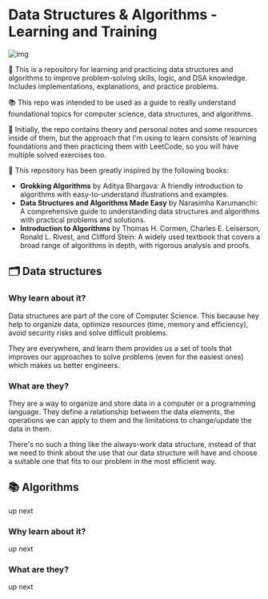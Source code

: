 # Data Structures & Algorithms - Learning and Training

![img](https://coe.alfaisal.edu/assets/images/se/se.jpg)

📘 This is a repository for learning and practicing data structures and algorithms to improve problem-solving skills, logic, and DSA knowledge. Includes implementations, explanations, and practice problems.

📚 This repo was intended to be used as a guide to really understand foundational topics for computer science, data structures, and algorithms.

📝 Initially, the repo contains theory and personal notes and some resources inside of them, but the approach that I'm using to learn consists of learning foundations and then practicing them with LeetCode, so you will have multiple solved exercises too.

📖 This repository has been greatly inspired by the following books:
- **Grokking Algorithms** by Aditya Bhargava: A friendly introduction to algorithms with easy-to-understand illustrations and examples.
- **Data Structures and Algorithms Made Easy** by Narasimha Karumanchi: A comprehensive guide to understanding data structures and algorithms with practical problems and solutions.
- **Introduction to Algorithms** by Thomas H. Cormen, Charles E. Leiserson, Ronald L. Rivest, and Clifford Stein: A widely used textbook that covers a broad range of algorithms in depth, with rigorous analysis and proofs.

## 🗂️ Data structures

### Why learn about it?
Data structures are part of the core of Computer Science. This because hey help to organize data, optimize resources (time, memory and efficiency), avoid security risks and solve difficult problems.

They are everywhere, and learn them provides us a set of tools that improves our approaches to solve problems (even for the easiest ones) which makes us better engineers.

### What are they?
They are a way to organize and store data in a computer or a programming language. They define a relationship between the data elements, the operations we can apply to them and the limitations to change/update the data in them.

There's no such a thing like the always-work data structure, instead of that we need to think about the use that our data structure will have and choose a suitable one that fits to our problem in the most efficient way. 

## 📚 Algorithms
up next

### Why learn about it?
up next

### What are they?
up next
